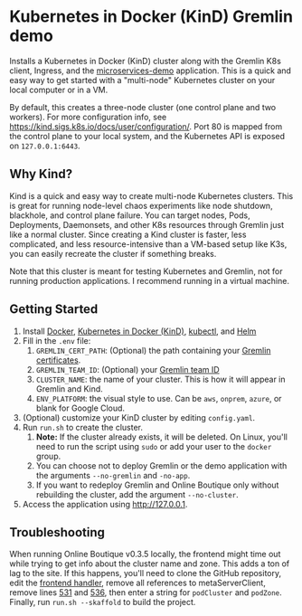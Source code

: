 # Kubernetes in Docker (KinD) Gremlin demo

Installs a Kubernetes in Docker (KinD) cluster along with the Gremlin K8s client, Ingress, and the [microservices-demo](https://github.com/GoogleCloudPlatform/microservices-demo) application. This is a quick and easy way to get started with a "multi-node" Kubernetes cluster on your local computer or in a VM.

By default, this creates a three-node cluster (one control plane and two workers). For more configuration info, see https://kind.sigs.k8s.io/docs/user/configuration/. Port 80 is mapped from the control plane to your local system, and the Kubernetes API is exposed on `127.0.0.1:6443`.

## Why Kind?

Kind is a quick and easy way to create multi-node Kubernetes clusters. This is great for running node-level chaos experiments like node shutdown, blackhole, and control plane failure. You can target nodes, Pods, Deployments, Daemonsets, and other K8s resources through Gremlin just like a normal cluster. Since creating a Kind cluster is faster, less complicated, and less resource-intensive than a VM-based setup like K3s, you can easily recreate the cluster if something breaks.

Note that this cluster is meant for testing Kubernetes and Gremlin, not for running production applications. I recommend running in a virtual machine.

## Getting Started

1. Install [Docker](https://docs.docker.com/install/), [Kubernetes in Docker (KinD)](https://kind.sigs.k8s.io/), [kubectl](https://kubernetes.io/docs/tasks/tools/install-kubectl/), and [Helm](https://helm.sh/docs/intro/install/)
2. Fill in the `.env` file:
	1. `GREMLIN_CERT_PATH`: (Optional) the path containing your [Gremlin certificates](https://www.gremlin.com/docs/infrastructure-layer/authentication/#signature-based-authentication).
	2. `GREMLIN_TEAM_ID`: (Optional) your [Gremlin team ID](https://app.gremlin.com/settings/teams)
	3. `CLUSTER_NAME`: the name of your cluster. This is how it will appear in Gremlin and Kind.
	4. `ENV_PLATFORM`: the visual style to use. Can be `aws`, `onprem`, `azure`, or blank for Google Cloud.
3. (Optional) customize your KinD cluster by editing `config.yaml`.
4. Run `run.sh` to create the cluster.
	1. **Note:** If the cluster already exists, it will be deleted. On Linux, you'll need to run the script using `sudo` or add your user to the `docker` group.
	2. You can choose not to deploy Gremlin or the demo application with the arguments `--no-gremlin` and `-no-app`.
	3. If you want to redeploy Gremlin and Online Boutique only without rebuilding the cluster, add the argument `--no-cluster`.
5. Access the application using http://127.0.0.1.

## Troubleshooting

When running Online Boutique v0.3.5 locally, the frontend might time out while trying to get info about the cluster name and zone. This adds a ton of lag to the site. If this happens, you'll need to clone the GitHub repository, edit the [frontend handler](https://github.com/GoogleCloudPlatform/microservices-demo/blob/v0.3.5/src/frontend/handlers.go), remove all references to metaServerClient, remove lines [531](https://github.com/GoogleCloudPlatform/microservices-demo/blob/v0.3.5/src/frontend/handlers.go#L531) and [536](https://github.com/GoogleCloudPlatform/microservices-demo/blob/v0.3.5/src/frontend/handlers.go#L536), then enter a string for `podCluster` and `podZone`. Finally, run `run.sh --skaffold` to build the project.